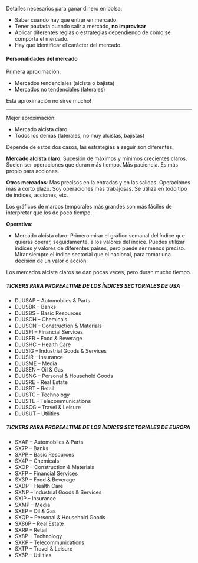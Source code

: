 
Detalles necesarios para ganar dinero en bolsa:

- Saber cuando hay que entrar en mercado.
- Tener pautada cuando salir a mercado, **no improvisar**
- Aplicar diferentes reglas o estrategias dependiendo de como se comporta el mercado.
- Hay que identificar el carácter del mercado.


#### Personalidades del mercado

Primera aproximación:

- Mercados tendenciales (alcista o bajista)
- Mercados no tendenciales (laterales)

Esta aproximación no sirve mucho!

------------

Mejor aproximación:

- Mercado alcista claro.
- Todos los demás (laterales, no muy alcistas, bajistas)

Depende de estos dos casos, las estrategias a seguir son diferentes.

**Mercado alcista claro**:  Sucesión de máximos y mínimos crecientes claros. Suelen ser operaciones que duran más tiempo. Más paciencia. Es más propio para acciones.

**Otros mercados**: Mas precisos en la entradas y en las salidas. Operaciones más a corto plazo. Soy operaciones más trabajosas. Se utiliza en todo tipo de índices, acciones, etc.

Los gráficos de marcos temporales más grandes son más fáciles de interpretar que los de poco tiempo.

**Operativa**: 
- Mercado alcista claro: Primero mirar el gráfico semanal del índice que quieras operar, seguidamente, a los valores del índice. Puedes utilizar índices y valores de diferentes países, pero puede ser menos preciso. Mirar siempre el índice sectorial que el nacional, para tomar una decisión de un valor o acción.


Los mercados alcista claros se dan pocas veces, pero duran mucho tiempo.


#####   TICKERS PARA PROREALTIME DE LOS ÍNDICES SECTORIALES DE USA

- DJUSAP – Automobiles & Parts
- DJUSBK – Banks
- DJUSBS – Basic Resources
- DJUSCH – Chemicals
- DJUSCN – Construction & Materials
- DJUSFI – Financial Services
- DJUSFB – Food & Beverage
- DJUSHC – Health Care
- DJUSIG – Industrial Goods & Services
- DJUSIR – Insurance
- DJUSME – Media
- DJUSEN – Oil & Gas
- DJUSNG – Personal & Household Goods
- DJUSRE – Real Estate
- DJUSRT – Retail
- DJUSTC – Technology
- DJUSTL – Telecommunications
- DJUSCG – Travel & Leisure
- DJUSUT – Utilities

##### **TICKERS PARA PROREALTIME DE LOS ÍNDICES SECTORIALES DE EUROPA**

- SXAP – Automobiles & Parts
- SX7P – Banks
- SXPP – Basic Resources
- SX4P – Chemicals
- SXOP – Construction & Materials
- SXFP – Financial Services
- SX3P – Food & Beverage
- SXDP – Health Care
- SXNP – Industrial Goods & Services
- SXIP – Insurance
- SXMP – Media
- SXEP – Oil & Gas
- SXQP – Personal & Household Goods
- SX86P – Real Estate
- SXRP – Retail
- SX8P – Technology
- SXKP – Telecommunications
- SXTP – Travel & Leisure
- SX6P – Utilities
